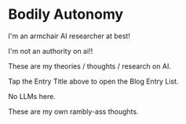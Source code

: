 # Bodily Autonomy

I'm an armchair AI researcher at best!
      
I'm not an authority on ai!!

These are my theories / thoughts / research on AI.

Tap the Entry Title above to open the Blog Entry List.

No LLMs here.
      
These are my own rambly-ass thoughts.